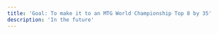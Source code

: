 ```yaml
---
title: 'Goal: To make it to an MTG World Championship Top 8 by 35'
description: 'In the future'
---
```

